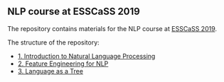 ## NLP course at ESSCaSS 2019

The repository contains materials for the NLP course at [ESSCaSS 2019](https://courses.cs.ut.ee/t/esscass2019/).

The structure of the repository:
- [1. Introduction to Natural Language Processing](1-intro)
- [2. Feature Engineering for NLP](2-features)
- [3. Language as a Tree](3-tree)
